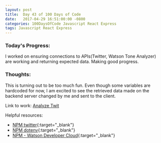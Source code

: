 ```yaml
---
layout: post
title:  Day 43 of 100 Days of Code
date:   2017-04-29 16:51:00:00 -0800
categories: 100DaysOfCode Javascript React Express
tags: Javascript React Express
---
```


### Today's Progress:
I worked on ensuring connections to APIs(Twitter, Watson Tone Analyzer) are working and returning expected data. Making good progress.

### Thoughts:
This is turning out to be too much fun. Even though some variables are hardcoded for now, I am excited to see the retrieved data made on the backend server changed by me and sent to the client.

Link to work: [Analyze Twit](https://github.com/yenly/analyze_twit)

Helpful resources:
* [NPM twitter](https://www.npmjs.com/package/twitter){:target="_blank"}
* [NPM dotenv](https://www.npmjs.com/package/dotenv){:target="_blank"}
* [NPM - Watson Developer Cloud](https://www.npmjs.com/package/watson-developer-cloud#tone-analyzer){:target="_blank"}
